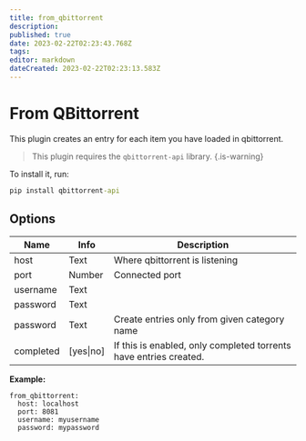 ```yaml
---
title: from_qbittorrent
description: 
published: true
date: 2023-02-22T02:23:43.768Z
tags: 
editor: markdown
dateCreated: 2023-02-22T02:23:13.583Z
---
```


# From QBittorrent
This plugin creates an entry for each item you have loaded in qbittorrent.

> This plugin requires the `qbittorrent-api` library. 
{.is-warning}

To install it, run:
```cmd
pip install qbittorrent-api
```

## Options

| **Name** | **Info** | **Description** |
| --- | --- | --- |
| host | Text | Where qbittorrent is listening |
| port | Number | Connected port  |
| username | Text |  |
| password | Text |  |
| password | Text | Create entries only from given category name |
| completed | [yes\|no] | If this is enabled, only completed torrents have entries created. |


**Example:**

```
from_qbittorrent:
  host: localhost
  port: 8081
  username: myusername
  password: mypassword
```